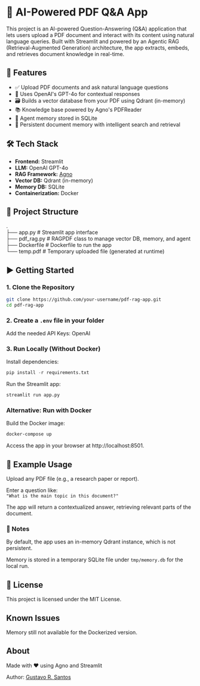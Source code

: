 # 📄 AI-Powered PDF Q&A App

This project is an AI-powered Question-Answering (Q&A) application that lets users upload a PDF document and interact with its content using natural language queries. Built with Streamlit and powered by an Agentic RAG (Retrieval-Augmented Generation) architecture, the app extracts, embeds, and retrieves document knowledge in real-time.

## 🚀 Features

- ✅ Upload PDF documents and ask natural language questions
- 🧠 Uses OpenAI's GPT-4o for contextual responses
- 🗃️ Builds a vector database from your PDF using Qdrant (in-memory)
- 📚 Knowledge base powered by Agno's PDFReader
- 🧠 Agent memory stored in SQLite
- 🔄 Persistent document memory with intelligent search and retrieval

## 🛠️ Tech Stack

- **Frontend:** Streamlit
- **LLM:** OpenAI GPT-4o
- **RAG Framework:** [Agno](https://pydantic-ai.github.io/agno/)
- **Vector DB:** Qdrant (in-memory)
- **Memory DB:** SQLite
- **Containerization:** Docker

## 📂 Project Structure

.<br>
├── app.py # Streamlit app interface<br>
├── pdf_rag.py # RAGPDF class to manage vector DB, memory, and agent<br>
├── Dockerfile # Dockerfile to run the app<br>
└── temp.pdf # Temporary uploaded file (generated at runtime)<br>


## ▶️ Getting Started

### 1. Clone the Repository

```bash
git clone https://github.com/your-username/pdf-rag-app.git
cd pdf-rag-app
```

### 2. Create a `.env` file in your folder

Add the needed API Keys: OpenAI


### 3. Run Locally (Without Docker)

Install dependencies:

```python
pip install -r requirements.txt
```

Run the Streamlit app:

```python
streamlit run app.py
```

### Alternative: Run with Docker

Build the Docker image:

```bash
docker-compose up
```

Access the app in your browser at http://localhost:8501.

## 🧪 Example Usage

Upload any PDF file (e.g., a research paper or report).

Enter a question like:<br>
`"What is the main topic in this document?"`

The app will return a contextualized answer, retrieving relevant parts of the document.

### 📌 Notes
By default, the app uses an in-memory Qdrant instance, which is not persistent.

Memory is stored in a temporary SQLite file under `tmp/memory.db` for the local run.

## 📄 License

This project is licensed under the MIT License.

## Known Issues

Memory still not available for the Dockerized version.

## About

Made with ❤️ using Agno and Streamlit

Author: [Gustavo R. Santos](https://gustavorsantos.me)